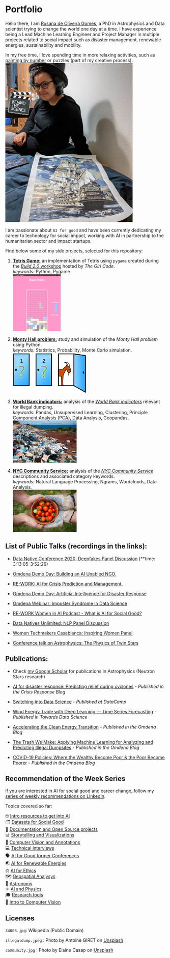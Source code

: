 # Portfolio

Hello there, I am [Rosana de Oliveira Gomes](https://www.linkedin.com/in/rosanaogomes/), a PhD in Astrophysics and Data scientist trying to change the world one day at a time. I have experience being a Lead Machine Learning Engineer and Project Manager in multiple projects related to social impact such as disaster management, renewable energies, sustainability and mobility.

In my free time, I love spending time in more relaxing activities, such as [painting by number](https://www.liveabout.com/painting-by-numbers-2578775) or puzzles (part of my creative process).
                                 <img src="photo.jpeg" width="400">


I am passionate about `AI for good` and have been currently dedicating my career to technology for social impact, working with AI in partnership to the humanitarian sector and impact startups. 

Find below some of my side projects, selected for this repository:

1. [**Tetris Game:**](https://github.com/rogomes/portfolio/blob/master/tetris/tetris-pygame.ipynb) an implementation of Tetris using `pygame` created during the [*Build 2.0* workshop](https://thegirlcode.co/build/) hosted by *The Girl Code*.\
   *keywords:*  Python, Pygame\
                                 <img src="tetris3.png" width="150">

2. [**Monty Hall problem:**](https://github.com/rogomes/portfolio/blob/master/monty_hall/MontyHall.ipynb) study and simulation of the *Monty Hall problem* using Python.\
   *keywords:* Statistics, Probability, Monte Carlo simulation.   
                                  <img src="Monty_open_door.svg" width="230">

3. [**World Bank indicators:**](https://github.com/rogomes/portfolio/blob/master/wbi_waste/WBI-TrashOut-Analysis.ipynb) analysis of the [*World Bank indicators*](https://data.worldbank.org/) relevant for illegal dumping.\
   *keywords:* Pandas, Unsupervised Learning, Clustering, Principle Component Analysis (PCA), Data Analysis, Geopandas.    
                                  <img src="wbi_waste/illegaldump.jpeg" width="200">


4. [**NYC Community Service:**](https://github.com/rogomes/portfolio/blob/master/nyc_service/nyc_service.ipynb) analysis of the [*NYC Community Service*](https://data.world/city-of-ny/bquu-z2ht) descriptions and associated category keywords.\
   *keywords:* Natural Language Processing, Ngrams, Wordclouds, Data Analysis.    
                                  <img src="community.jpg" width="200">


<!--
5. **Disaster Response for Cyclones:** data analysis and modeling of the population affected by cyclones with Machine Learning techniques.\
   *keywords:* Python, Data Analysis, Random Forrest, Support Vector Machines, XGBoosting, Ensemble Models, Neural Networks, TensorFlow.

6. **Finding Waldo:** application of *image recognition* with Neural Networks to the game [*Where's Waldo*](https://en.wikipedia.org/wiki/Where%27s_Wally%3F).\
   *keywords:* Python, Neural Networks, Image Recognition, TensorFlow, Keras.\
   <img src="34003.jpg" width="200">

   
7. **Energy Demand Forecasting:** predicting energy demand for renewable energies using Deep Learning. Project developed during the [*Deep Learning Datathon 2020*](https://ai4impact.org/dld.html) hosted by [*AI4Impact*](https://ai4impact.org/index.html). \
   *keywords:* Time Series, Neural Networks, Deep Learning, TensorFlow, Keras.   
   comment -->

## List of Public Talks (recordings in the links): ##

* [Data Native Conference 2020: Deepfakes Panel Discussion](https://www.youtube.com/watch?v=rdDNgwwcpL4&feature=youtu.be) (**time: 3:13:05-3:52:26)

* [Omdena Demo Day: Building an AI Unabled NGO.](https://omdena.com/blog/ai-ngo/)

* [RE-WORK: AI for Crisis Prediction and Management.](https://www.youtube.com/watch?v=L0Ceu-WRbIU)

* [Omdena Demo Day: Artificial Intelligence for Disaster Response](https://www.youtube.com/watch?v=ZX2kH219Rx8)

* [Omdena Webinar: Imposter Syndrome in Data Science](https://omdena.com/blog/impostor-syndrome-data-science/)

* [RE-WORK Women in AI Podcast - What is AI for Social Good?](https://m.youtube.com/watch?feature=youtu.be&v=s_uQvYzfMh8)

* [Data Natives Unlimited: NLP Panel Discussion](https://youtu.be/xyf-0I_NiRE)

* [Women Techmakers Casablanca: Inspiring Women Panel](https://m.facebook.com/story.php?story_fbid=3457191281024664&id=100002014779985)

* [Conference talk on Astrophysics: The Physics of Twin Stars](https://youtu.be/FrZHAkR036k)

## Publications: ##

* Check [my Google Scholar](https://scholar.google.de/citations?user=zlXNBA0AAAAJ&hl=en) for publications in Astrophysics (Neutron Stars research)

* [AI for disaster response: Predicting relief during cyclones](https://www.crisis-response.com/comment/blogpost.php?post=574) - *Published in the Crisis Response Blog*

* [Switching into Data Science](https://www.datacamp.com/community/blog/switching-into-data-science) - *Published at DataCamp*

* [Wind Energy Trade with Deep Learning — Time Series Forecasting](https://towardsdatascience.com/wind-energy-trade-with-deep-learning-time-series-forecasting-580bd41f163) - *Published in Towards Data Science*

* [Accelerating the Clean Energy Transition](https://omdena.com/blog/clean-energy/) - *Published in the Omdena Blog*

* [The Trash We Make: Applying Machine Learning for Analyzing and Predicting Illegal Dumpsites](https://medium.com/omdena/the-trash-we-make-applying-machine-learning-for-analyzing-and-predicting-illegal-dumpsites-7aa0349989ad
) - *Published in the Omdena Blog*

* [COVID-19 Policies: Where the Wealthy Become Poor & the Poor Become Poorer](https://medium.com/omdena/covid-19-policies-where-the-wealthy-become-poor-the-poor-become-poorer-757cad41458c?source=social.linkedin&_nonce=ZgY89gmU&_branch_match_id=494647957556010682) - *Published in the Omdena Blog*


## Recommendation of the Week Series ##
if you are interested in AI for social good and career change, follow my [series of weekly recommendations on LinkedIn](https://www.linkedin.com/feed/update/urn:li:activity:6717864888108097536/).

Topics covered so far: 

🤓 [Intro resources to get into AI](https://www.linkedin.com/posts/rosanaogomes_introduction-to-machine-learning-youtube-activity-6701210695649775619-3R_R?lipi=urn%3Ali%3Apage%3Ad_flagship3_detail_base%3B43qmOhdKQ5mj4jGB0eRC4Q%3D%3D)     
🗂️ [Datasets for Social Good](https://lnkd.in/dV42tB7)     
📝 [Documentation and Open Source projects](https://www.linkedin.com/posts/rosanaogomes_the-beginners-guide-to-contributing-to-open-activity-6703712612179312640-ZVl5?lipi=urn%3Ali%3Apage%3Ad_flagship3_detail_base%3B43qmOhdKQ5mj4jGB0eRC4Q%3D%3D)     
📊 [Storytelling and Visualizations](https://lnkd.in/deiVzQK)   
🤖 [Computer Vision and Annotations](https://lnkd.in/dnqUJCG)     
💻 [Technical interviews](https://lnkd.in/dSdVEVd)     
🗣 [AI for Good former Conferences](https://www.linkedin.com/feed/update/urn:li:activity:6718968178657005568/?lipi=urn%3Ali%3Apage%3Ad_flagship3_detail_base%3B43qmOhdKQ5mj4jGB0eRC4Q%3D%3D)           
🌏 [AI for Renewable Energies](https://lnkd.in/diVSdV2)     
⚖️ [AI for Ethics](https://www.linkedin.com/posts/rosanaogomes_home-ai-for-peace-activity-6696121980258668544-nSdE?lipi=urn%3Ali%3Apage%3Ad_flagship3_detail_base%3B43qmOhdKQ5mj4jGB0eRC4Q%3D%3D)     
🗺 [Geospatial Analysys](https://www.linkedin.com/posts/rosanaogomes_gis-lounge-gis-lounge-activity-6726545296194600961-lG8X?lipi=urn%3Ali%3Apage%3Ad_flagship3_detail_base%3B43qmOhdKQ5mj4jGB0eRC4Q%3D%3D)     
🔭 [Astronomy](https://lnkd.in/dQTce7f)      
⚛ [AI and Physics](https://www.linkedin.com/posts/rosanaogomes_ai-for-physics-physics-for-ai-activity-6736669418027278337-KWrl?lipi=urn%3Ali%3Apage%3Ad_flagship3_detail_base%3B43qmOhdKQ5mj4jGB0eRC4Q%3D%3D)              
🎓 [Research tools](https://www.linkedin.com/feed/update/urn:li:activity:6721504525410168832?lipi=urn%3Ali%3Apage%3Ad_flagship3_detail_base%3B43qmOhdKQ5mj4jGB0eRC4Q%3D%3D)              
🤖 [Intro to Computer Vision](https://www.linkedin.com/posts/rosanaogomes_machine-learning-for-roof-detection-and-solar-activity-6731578752981061632-mvgd?lipi=urn%3Ali%3Apage%3Ad_flagship3_detail_base%3B43qmOhdKQ5mj4jGB0eRC4Q%3D%3D)

## Licenses ##

`34003.jpg`: Wikipedia (Public Domain)  

`illegaldump.jpeg` : Photo by Antoine GIRET on [Unsplash](https://unsplash.com/)

`community.jpg` : Photo by Elaine Casap on [Unsplash](https://unsplash.com/)


